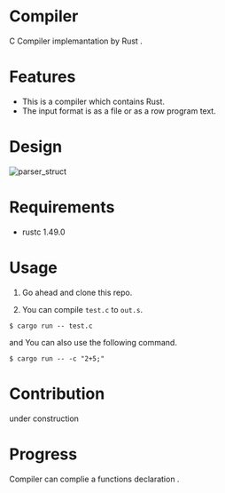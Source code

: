 # Compiler

C Compiler implemantation by Rust .

# Features

- This is a compiler which contains Rust.
- The input format is as a file or as a row program text.

# Design

![parser_struct](https://user-images.githubusercontent.com/44151180/110480341-ba0d2d00-8129-11eb-9551-0a033cdd84b8.png)

# Requirements

- rustc 1.49.0


# Usage

1. Go ahead and clone this repo. 

2. You can compile `test.c` to `out.s`.

```
$ cargo run -- test.c
```

and You can also use the following command.

```
$ cargo run -- -c "2+5;"
```

# Contribution

under construction


# Progress

Compiler can complie a functions declaration .


